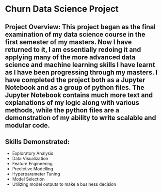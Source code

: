# Churn Data Science Project

## Project Overview: This project began as the final examination of my data science course in the first semester of my masters. Now I have returned to it, I am essentially redoing it and applying many of the more advanced data science and machine learning skills I have learnt as I have been progressing through my masters. I have completed the project both as a Jupyter Notebook and as a group of python files. The Jupyter Notebook contains much more text and explanations of my logic along with various methods, while the python files are a demonstration of my ability to write scalable and modular code.

## Skills Demonstrated:
* Exploratory Analysis
* Data Visualization
* Feature Engineering
* Predictive Modelling
* Hyperparameter Tuning
* Model Selection
* Utilizing model outputs to make a business decision
